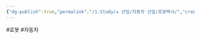 ```yaml
---
{"dg-publish":true,"permalink":"/1.Study/★ 산업/자동차 산업/로봇택시/","created":"2024-12-18T18:12:51.017+09:00","updated":"2025-06-03T20:07:21.791+09:00"}
---
```


#로봇 #자동차 